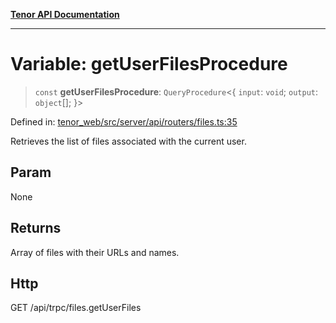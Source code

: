 [**Tenor API Documentation**](../../README.md)

***

# Variable: getUserFilesProcedure

> `const` **getUserFilesProcedure**: `QueryProcedure`\<\{ `input`: `void`; `output`: `object`[]; \}\>

Defined in: [tenor\_web/src/server/api/routers/files.ts:35](https://github.com/Apantli/Tenor/blob/551fcec623199ab0ac9668d926e7d67c9012d18e/tenor_web/src/server/api/routers/files.ts#L35)

Retrieves the list of files associated with the current user.

## Param

None

## Returns

Array of files with their URLs and names.

## Http

GET /api/trpc/files.getUserFiles

